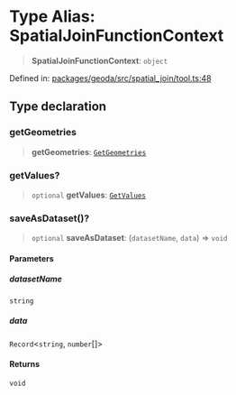 # Type Alias: SpatialJoinFunctionContext

> **SpatialJoinFunctionContext**: `object`

Defined in: [packages/geoda/src/spatial\_join/tool.ts:48](https://github.com/GeoDaCenter/openassistant/blob/2c7e2a603db0fcbd6603996e5ea15006191c5f7f/packages/geoda/src/spatial_join/tool.ts#L48)

## Type declaration

### getGeometries

> **getGeometries**: [`GetGeometries`](GetGeometries.md)

### getValues?

> `optional` **getValues**: [`GetValues`](GetValues.md)

### saveAsDataset()?

> `optional` **saveAsDataset**: (`datasetName`, `data`) => `void`

#### Parameters

##### datasetName

`string`

##### data

`Record`\<`string`, `number`[]\>

#### Returns

`void`

